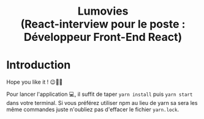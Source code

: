 <h1 align="center">Lumovies<br/> (React-interview pour le poste : Développeur Front-End React)</h1>

# Introduction

Hope you like it ! 😉👍🏼 <br/>

Pour lancer l'application 💻, il suffit de taper `yarn install` puis `yarn start` dans votre terminal. Si vous préférez utiliser npm au lieu de yarn sa sera les même commandes juste n'oubliez pas d'effacer le fichier `yarn.lock`.
